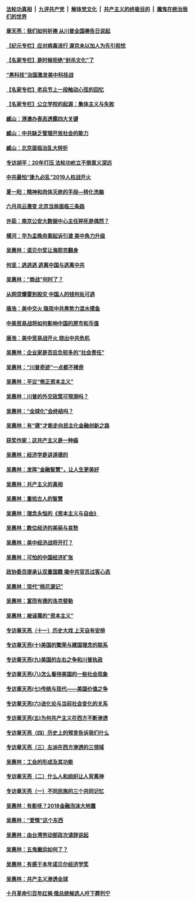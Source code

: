 

####  [法轮功真相](../../../../basic/blob/master/README.md?t=06271031) &nbsp;|&nbsp; [九评共产党](../../../../9ping.md/blob/master/README.md?t=06271031) &nbsp;|&nbsp; [解体党文化](../../../../jtdwh.md/blob/master/README.md?t=06271031)  &nbsp;|&nbsp; [共产主义的终极目的](../../../../gczydzjmd.md/blob/master/README.md?t=06271031) &nbsp;|&nbsp; [魔鬼在统治我们的世界](../../../../mgztzwmdsj.md/blob/master/README.md?t=06271031) 

#### [章天亮：我们如何祈祷 从川普全国祷告日说起](../pages/nsc423/n11944627.md?t=06271031) 

#### [【纪元专栏】应对病毒流行 渥京未以加人为先引担忧](../pages/nsc423/n11875714.md?t=06271031) 

#### [【名家专栏】是时候拒绝“封杀文化”了](../pages/nsc423/n11814093.md?t=06271031) 

#### [“黑科技”治国激发美中科技战](../pages/nsc423/n11638056.md?t=06271031) 

#### [【名家专栏】老兵节上一段触动心弦的回忆](../pages/nsc423/n11646016.md?t=06271031) 

#### [【名家专栏】公立学校的起源：集体主义与失败](../pages/nsc423/n11601833.md?t=06271031) 

#### [臧山：港澳办表态透露四大关键](../pages/nsc423/n11421628.md?t=06271031) 

#### [臧山：中共缺乏管理开放社会的能力](../pages/nsc423/n11407457.md?t=06271031) 

#### [臧山：北京面临治乱大转折](../pages/nsc423/n11406895.md?t=06271031) 

#### [专访胡平：20年打压 法轮功屹立不倒意义深远](../pages/nsc423/n11398800.md?t=06271031) 

#### [中共最怕“逢九必乱”2019人权战开火](../pages/nsc423/n11385248.md?t=06271031) 

#### [夏一阳：精神和肉体灭绝的手段—转化洗脑](../pages/nsc423/n11368250.md?t=06271031) 

#### [六月风云激变 北京当局面临三条路](../pages/nsc423/n11313668.md?t=06271031) 

#### [许茹：南京公安大数据中心主任猝死是偶然？](../pages/nsc423/n11064744.md?t=06271031) 

#### [横河：华为孟晚舟案起诉引渡 美中角力升级](../pages/nsc423/n11027230.md?t=06271031) 

#### [吴惠林：诺贝尔奖让海耶克翻身](../pages/nsc423/n10890049.md?t=06271031) 

#### [何坚：逃逃逃 逃离中国与逃离中共](../pages/nsc423/n10592891.md?t=06271031) 

#### [吴惠林：“商战”何时了？](../pages/nsc423/n10573558.md?t=06271031) 

#### [从网贷爆雷到股灾 中国人的钱何处可逃](../pages/nsc423/n10572800.md?t=06271031) 

#### [唐浩：美中交火 隐现中共黑势力混水摸鱼](../pages/nsc423/n10544040.md?t=06271031) 

#### [中美贸易战将如何影响中国的房市和币值](../pages/nsc423/n10543697.md?t=06271031) 

#### [唐浩：美中贸易战开火 烧出中共危机](../pages/nsc423/n10540126.md?t=06271031) 

#### [吴惠林：企业家是否应负较多的“社会责任”](../pages/nsc423/n10535022.md?t=06271031) 

#### [吴惠林：“川普奇迹”一点都不稀奇](../pages/nsc423/n10512808.md?t=06271031) 

#### [吴惠林：平议“修正资本主义”](../pages/nsc423/n10495724.md?t=06271031) 

#### [吴惠林：川普的外交政策可预测吗？](../pages/nsc423/n10462387.md?t=06271031) 

#### [吴惠林：“全球化”会终结吗？](../pages/nsc423/n10452838.md?t=06271031) 

#### [吴惠林：有“德”才能走向民主化金融创新之路](../pages/nsc423/n10432292.md?t=06271031) 

#### [获奖作家：这共产主义是一种癌](../pages/nsc423/n10431541.md?t=06271031) 

#### [吴惠林：经济学是讲道德的](../pages/nsc423/n10398014.md?t=06271031) 

#### [吴惠林：发挥“金融智慧”，让人生更美好](../pages/nsc423/n10375019.md?t=06271031) 

#### [吴惠林：共产主义的真相](../pages/nsc423/n10351394.md?t=06271031) 

#### [吴惠林：重拾古人的智慧](../pages/nsc423/n10337691.md?t=06271031) 

#### [吴惠林：理念永恒的《资本主义与自由》](../pages/nsc423/n10316274.md?t=06271031) 

#### [吴惠林：数位经济的美丽与哀愁](../pages/nsc423/n10292946.md?t=06271031) 

#### [吴惠林：美中经济战将开打？](../pages/nsc423/n10258825.md?t=06271031) 

#### [吴惠林：可怕的中国经济扩张](../pages/nsc423/n10219147.md?t=06271031) 

#### [政协委员提承认双重国籍 揭中共官员过客心态](../pages/nsc423/n10208809.md?t=06271031) 

#### [吴惠林：现代“桃花源记”](../pages/nsc423/n10185234.md?t=06271031) 

#### [吴惠林：富而有德的洛克斐勒](../pages/nsc423/n10142264.md?t=06271031) 

#### [吴惠林：被诬蔑的“资本主义”](../pages/nsc423/n10124816.md?t=06271031) 

#### [专访章天亮（十一）历史大戏 上天自有安排](../pages/nsc423/n10094905.md?t=06271031) 

#### [专访章天亮(十)美国的繁荣与建国理念的联系](../pages/nsc423/n10094899.md?t=06271031) 

#### [专访章天亮(九)美国的左右之争和川普执政](../pages/nsc423/n10094889.md?t=06271031) 

#### [专访章天亮(八)怎么看待美国的一些社会现象](../pages/nsc423/n10094857.md?t=06271031) 

#### [专访章天亮(七)传统与现代——美国价值之争](../pages/nsc423/n10093140.md?t=06271031) 

#### [专访章天亮(六)进化论与当前社会变化的关系](../pages/nsc423/n10092036.md?t=06271031) 

#### [专访章天亮(五)为何共产主义在西方不断渗透](../pages/nsc423/n10083620.md?t=06271031) 

#### [专访章天亮（四）历史上的预言告诉我们什么](../pages/nsc423/n10083606.md?t=06271031) 

#### [专访章天亮（三）左派在西方渗透的三领域](../pages/nsc423/n10081115.md?t=06271031) 

#### [吴惠林：工会的形成及其功能](../pages/nsc423/n10080633.md?t=06271031) 

#### [专访章天亮（二）什么人和组织让人背离神](../pages/nsc423/n10076637.md?t=06271031) 

#### [专访章天亮（一）不同民族的三个共同记忆](../pages/nsc423/n10074188.md?t=06271031) 

#### [吴惠林：有影呒？2018金融泡沫大地震](../pages/nsc423/n10040534.md?t=06271031) 

#### [吴惠林：“爱情”这个东西](../pages/nsc423/n10019423.md?t=06271031) 

#### [吴惠林：由台湾劳动部政次请辞说起](../pages/nsc423/n9979679.md?t=06271031) 

#### [吴惠林：五鬼搬运如何了？](../pages/nsc423/n9925338.md?t=06271031) 

#### [吴惠林：有感于本年诺贝尔经济学奖](../pages/nsc423/n9871883.md?t=06271031) 

#### [吴惠林：共产主义渗透全球](../pages/nsc423/n9812748.md?t=06271031) 

#### [十月革命引百年红祸 俄总统候选人吁下葬列宁](../pages/nsc423/n9810182.md?t=06271031) 

